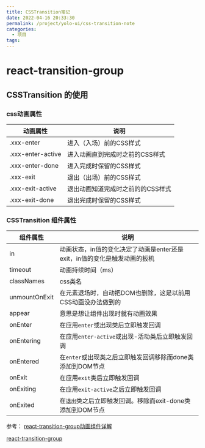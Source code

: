 ```yaml
---
title: CSSTransition笔记
date: 2022-04-16 20:33:30
permalink: /project/yolo-ui/css-transition-note
categories:
  - 项目
tags:
---
```

# react-transition-group

## CSSTransition 的使用

### css动画属性
|动画属性|说明|
|---|---|
|.xxx-enter|进入（入场）前的CSS样式|
|.xxx-enter-active|进入动画直到完成时之前的CSS样式|
|.xxx-enter-done|进入完成时保留的CSS样式|
|.xxx-exit|退出（出场）前的CSS样式|
|.xxx-exit-active|退出动画知道完成时之前的的CSS样式|
|.xxx-exit-done|退出完成时保留的CSS样式|

### CSSTransition 组件属性

| 组件属性       | 说明 |
| -------------- | ----------------------- |
| in             | 动画状态，in值的变化决定了动画是enter还是exit，in值的变化是触发动画的扳机|
| timeout        |动画持续时间（ms）|
| classNames     | css类名   |
| unmountOnExit | 在元素退场时，自动把DOM也删除，这是以前用CSS动画没办法做到的|
|appear         |意思是想让组件出现时就有动画效果|
| onEnter        | 在应用`enter`或出现类后立即触发回调 |
| onEntering     | 在应用`enter-active`或出现-活动类后立即触发回调 |
| onEntered      | 在`enter`或出现类之后立即触发回调移除而done类添加到DOM节点 |
| onExit         | 在应用`exit`类后立即触发回调 |
| onExiting      | 在应用`exit-active`之后立即触发回调 |
| onExited       | 在`退出`类之后立即触发回调。移除而exit-done类添加到DOM节点|

参考：
[react-transition-group动画组件详解](https://blog.csdn.net/qq_37279880/article/details/106120490)

[react-transition-group](https://juejin.cn/post/7030727850357424165)